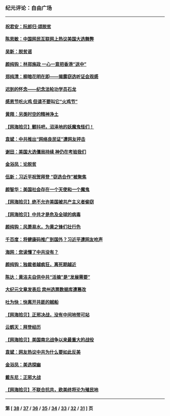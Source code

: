 ### 纪元评论：自由广场
---
#### [祝君安：阮郎归‧颂脱贫](../../pages/nsc993/n12583119.md) 
#### [陈思敏：中国网民互联网上热议美国大选舞弊](../../pages/nsc993/n12582845.md) 
#### [吴新：脱贫谣](../../pages/nsc993/n12580839.md) 
#### [颜纯钩：林郑施政 一心一意把香港“送中”](../../pages/nsc993/n12580805.md) 
#### [郑纯清：柳暗花明在即——揭露窃选听证会观感](../../pages/nsc993/n12580795.md) 
#### [迟到的怀念——纪念法轮功学员石龙](../../pages/nsc993/n12580245.md) 
#### [感恩节吃火鸡  但请不要叫它“火鸡节”](../../pages/nsc993/n12580252.md) 
#### [黄翔：另类时空的精神净土](../../pages/nsc993/n12578638.md) 
#### [【网海拾贝】颤抖吧，沼泽地的妖魔鬼怪们！](../../pages/nsc993/n12578552.md) 
#### [袁斌：中共推出“网络良民证”遭网友抨击](../../pages/nsc993/n12578511.md) 
#### [谢田：美国大选僵局持续 神仍在考验我们](../../pages/nsc993/n12577432.md) 
#### [金浴凤：论脱贫](../../pages/nsc993/n12576386.md) 
#### [伍新：习近平祝贺拜登 “窃选合作”被聚焦](../../pages/nsc993/n12576358.md) 
#### [颜智华：美国社会存在一个天使和一个魔鬼](../../pages/nsc993/n12574299.md) 
#### [【网海拾贝】绝不允许美国被共产主义者偷窃](../../pages/nsc993/n12573396.md) 
#### [【网海拾贝】中共才是危及全球的病毒](../../pages/nsc993/n12571204.md) 
#### [颜纯钩：风萧易水，为黄之锋们壮行色](../../pages/nsc993/n12571487.md) 
#### [千百度：将健康码推广到国外？习近平遭网友呛声](../../pages/nsc993/n12570808.md) 
#### [海网：您读懂了中共没有？](../../pages/nsc993/n12570487.md) 
#### [颜纯钩：独裁者越疯狂，离死期越近](../../pages/nsc993/n12569055.md) 
#### [陈达：黄洁夫自供中共“活摘”是“发展需要”](../../pages/nsc993/n12568541.md) 
#### [大纪元文章发表后 宾州选票数据库遭篡改](../../pages/nsc993/n12568105.md) 
#### [吐为快：快离开共匪的贼船](../../pages/nsc993/n12568462.md) 
#### [【网海拾贝】正邪决战，没有中间地带可站](../../pages/nsc993/n12568439.md) 
#### [云鹤天：拜登经历](../../pages/nsc993/n12567294.md) 
#### [【网海拾贝】美国南北战争以来最重大的战役](../../pages/nsc993/n12567247.md) 
#### [袁斌：网友热议中共为什么要如此反美](../../pages/nsc993/n12567162.md) 
#### [金浴凤：美选探幽](../../pages/nsc993/n12567147.md) 
#### [戴东尼：正邪大战](../../pages/nsc993/n12567033.md) 
#### [【网海拾贝】不联合抗共，欧美终将沦为殖民地](../../pages/nsc993/n12565068.md) 

---
#### 第 [ [38](./38.md) / [37](./37.md) / [36](./36.md) / [35](./35.md) / [34](./34.md) / [33](./33.md) / [32](./32.md) / [31](./31.md) ] 页
